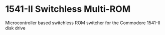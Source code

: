 # 1541-II Switchless Multi-ROM
 Microcontroller based switchless ROM switcher for the Commodore 1541-II disk drive
